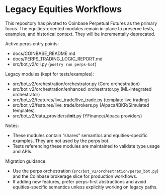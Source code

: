 # Legacy Equities Workflows

This repository has pivoted to Coinbase Perpetual Futures as the primary focus. The
equities-oriented modules remain in-place to preserve tests, examples, and historical
context. They will be incrementally deprecated.

Active perps entry points:
- docs/COINBASE_README.md
- docs/PERPS_TRADING_LOGIC_REPORT.md
- src/bot_v2/cli.py (`poetry run perps-bot`)

Legacy modules (kept for tests/examples):
- src/bot_v2/orchestration/orchestrator.py (Core orchestration)
- src/bot_v2/orchestration/enhanced_orchestrator.py (ML-integrated orchestrator)
- src/bot_v2/features/live_trade/live_trade.py (template live trading)
- src/bot_v2/features/live_trade/brokers.py (Alpaca/IBKR/Simulated templates)
- src/bot_v2/data_providers/__init__.py (YFinance/Alpaca providers)

Notes:
- These modules contain “shares” semantics and equities-specific examples. They are not
  used by the perps bot.
- Tests referencing these modules are maintained to validate type usage and APIs.

Migration guidance:
- Use the perps orchestration (`src/bot_v2/orchestration/perps_bot.py`) and the Coinbase
  brokerage slice for production workflows.
- If adding new features, prefer perps-first abstractions and avoid equities-specific
  semantics unless explicitly working on legacy paths.

